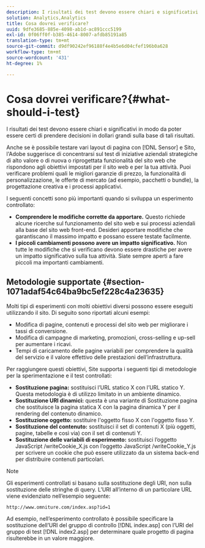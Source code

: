 ```yaml
---
description: I risultati dei test devono essere chiari e significativi in modo da poter essere certi di prendere decisioni in dollari grandi sulla base di tali risultati.
solution: Analytics,Analytics
title: Cosa dovrei verificare?
uuid: 9dfe3685-885e-4098-ab1d-ac891ccc5199
exl-id: 0f06ff0f-b385-4614-8007-afdb85191a85
translation-type: tm+mt
source-git-commit: d9df90242ef96188f4e4b5e6d04cfef196b0a628
workflow-type: tm+mt
source-wordcount: '431'
ht-degree: 1%

---
```


# Cosa dovrei verificare?{#what-should-i-test}

I risultati dei test devono essere chiari e significativi in modo da poter essere certi di prendere decisioni in dollari grandi sulla base di tali risultati.

Anche se è possibile testare vari layout di pagina con [!DNL Sensor] e Sito, l&#39;Adobe suggerisce di concentrarsi sul test di iniziative aziendali strategiche di alto valore o di nuova o riprogettata funzionalità del sito web che rispondono agli obiettivi impostati per il sito web e per la tua attività. Puoi verificare problemi quali le migliori garanzie di prezzo, la funzionalità di personalizzazione, le offerte di mercato (ad esempio, pacchetti o bundle), la progettazione creativa e i processi applicativi.

I seguenti concetti sono più importanti quando si sviluppa un esperimento controllato:

* **Comprendere le modifiche corrette da apportare.** Questo richiede alcune ricerche sul funzionamento del sito web e sui processi aziendali alla base del sito web front-end. Desideri apportare modifiche che garantiscano il massimo impatto e possano essere testate facilmente.
* **I piccoli cambiamenti possono avere un impatto significativo.** Non tutte le modifiche che si verificano devono essere drastiche per avere un impatto significativo sulla tua attività. Siate sempre aperti a fare piccoli ma importanti cambiamenti.

## Metodologie supportate {#section-1071adaf54c64ba9bc5ef228c4a23635}

Molti tipi di esperimenti con molti obiettivi diversi possono essere eseguiti utilizzando il sito. Di seguito sono riportati alcuni esempi:

* Modifica di pagine, contenuti e processi del sito web per migliorare i tassi di conversione.
* Modifica di campagne di marketing, promozioni, cross-selling e up-sell per aumentare i ricavi.
* Tempi di caricamento delle pagine variabili per comprendere la qualità del servizio e il valore effettivo delle prestazioni dell’infrastruttura.

Per raggiungere questi obiettivi, Site supporta i seguenti tipi di metodologie per la sperimentazione e il test controllati:

* **Sostituzione pagina:** sostituisci l’URL statico X con l’URL statico Y. Questa metodologia è di utilizzo limitato in un ambiente dinamico.
* **Sostituzione URI dinamici:** questa è una variante di Sostituzione pagina che sostituisce la pagina statica X con la pagina dinamica Y per il rendering del contenuto dinamico.
* **Sostituzione oggetto:** sostituire l&#39;oggetto fisso X con l&#39;oggetto fisso Y.
* **Sostituzione del contenuto:** sostituisci il set di contenuti X (più oggetti, pagine, tabelle e così via) con il set di contenuti Y.
* **Sostituzione delle variabili di esperimento:** sostituisci l’oggetto JavaScript /writeCookie_X.js con l’oggetto JavaScript /writeCookie_Y.js per scrivere un cookie che può essere utilizzato da un sistema back-end per distribuire contenuti particolari.

>[!NOTE]
>
>Gli esperimenti controllati si basano sulla sostituzione degli URI, non sulla sostituzione delle stringhe di query. L’URI all’interno di un particolare URL viene evidenziato nell’esempio seguente:
>
>`http://www.omniture.com/index.asp?id=1`
>
>Ad esempio, nell’esperimento controllato è possibile specificare la sostituzione dell’URI del gruppo di controllo [!DNL index.asp] con l’URI del gruppo di test [!DNL index2.asp] per determinare quale progetto di pagina risulterebbe in un valore maggiore.
